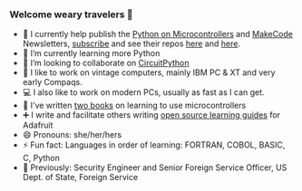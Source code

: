 ### Welcome weary travelers 👋

* 🔭 I currently help publish the [Python on Microcontrollers](https://www.adafruitdaily.com/category/circuitpython/) and [MakeCode](https://makecode.adafruitdaily.com/) Newsletters, [subscribe](https://www.adafruitdaily.com/) and see their repos [here](https://github.com/adafruit/circuitpython-weekly-newsletter) and [here](https://github.com/adafruit/makecode-newsletter).
* 🌱 I’m currently learning more Python
* 👯 I’m looking to collaborate on [CircuitPython](https://circuitpython.org/)
* :floppy_disk: I like to work on vintage computers, mainly IBM PC & XT and very early Compaqs.
* :computer: I also like to work on modern PCs, usually as fast as I can get.
* :blue_book: I've written [two books](https://www.amazon.com/Anne-Barela/e/B00OA5RJIW) on learning to use microcontrollers
* :heavy_plus_sign: I write and facilitate others writing [open source learning guides](https://learn.adafruit.com/) for Adafruit
* 😄 Pronouns: she/her/hers
* ⚡ Fun fact: Languages in order of learning: FORTRAN, COBOL, BASIC, C, Python
* :cookie: Previously: Security Engineer and Senior Foreign Service Officer, US Dept. of State, Foreign Service
<!--
- **TheKitty/TheKitty** is a ✨ _special_ ✨ repository because its `README.md` (this file) appears on your GitHub profile.
--!>
